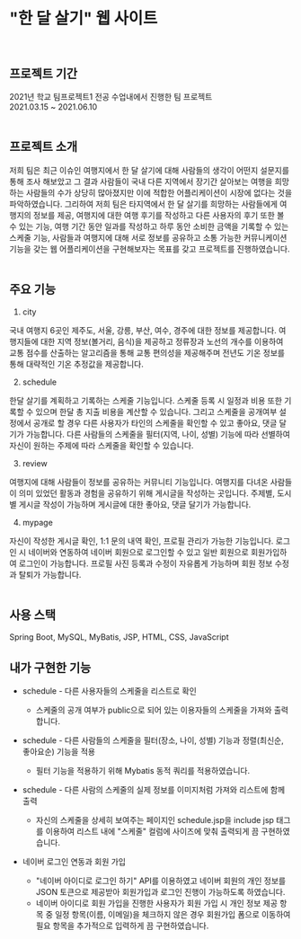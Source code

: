 # "한 달 살기" 웹 사이트 <br><br>


## 프로젝트 기간
2021년 학교 팀프로젝트1 전공 수업내에서 진행한 팀 프로젝트 <br>
2021.03.15 ~ 2021.06.10 <br><br>


## 프로젝트 소개
 저희 팀은 최근 이슈인 여행지에서 한 달 살기에 대해 사람들의 생각이 어떤지 설문지를 통해 조사 해보았고 그 결과 사람들이 국내 다른 지역에서 장기간 살아보는 여행을 희망하는 사람들의 수가 상당히 많아졌지만 이에 적합한 어플리케이션이 시장에 없다는 것을 파악하였습니다. 그리하여 저희 팀은 타지역에서 한 달 살기를 희망하는 사람들에게 여행지의 정보를 제공, 여행지에 대한 여행 후기를 작성하고 다른 사용자의 후기 또한 볼 수 있는 기능, 여행 기간 동안 일과를 작성하고 하루 동안 소비한 금액을 기록할 수 있는 스케줄 기능, 사람들과 여행지에 대해 서로 정보를 공유하고 소통 가능한 커뮤니케이션 기능을 갖는 웹 어플리케이션을 구현해보자는 목표를 갖고 프로젝트를 진행하였습니다. <br><br>


## 주요 기능
1. city

국내 여행지 6곳인 제주도, 서울, 강릉, 부산, 여수, 경주에 대한 정보를 제공합니다. 여행지들에 대한 지역 정보(볼거리, 음식)을 제공하고 정류장과 노선의 개수를 이용하여 교통 점수를 산출하는 알고리즘을 통해 교통 편의성을 제공해주며 전년도 기온 정보를 통해 대략적인 기온 추정값을 제공합니다.
  
2. schedule

한달 살기를 계획하고 기록하는 스케줄 기능입니다. 스케줄 등록 시 일정과 비용 또한 기록할 수 있으며 한달 총 지출 비용을 계산할 수 있습니다. 그리고 스케줄을 공개여부 설정에서 공개로 할 경우 다른 사용자가 타인의 스케줄을 확인할 수 있고 좋아요, 댓글 달기가 가능합니다. 다른 사람들의 스케줄을 필터(지역, 나이, 성별) 기능에 따라 선별하여 자신이 원하는 주제에 따라 스케줄을 확인할 수 있습니다.
 
3. review

여행지에 대해 사람들이 정보를 공유하는 커뮤니티 기능입니다. 여행지를 다녀온 사람들이 의미 있었던 활동과 경험을 공유하기 위해 게시글을 작성하는 곳입니다. 주제별, 도시별 게시글 작성이 가능하며 게시글에 대한 좋아요, 댓글 달기가 가능합니다.

4. mypage

자신이 작성한 게시글 확인, 1:1 문의 내역 확인, 프로필 관리가 가능한 기능입니다. 로그인 시 네이버와 연동하여 네이버 회원으로 로그인할 수 있고 일반 회원으로 회원가입하여 로그인이 가능합니다. 프로필 사진 등록과 수정이 자유롭게 가능하며 회원 정보 수정과 탈퇴가 가능합니다. <br><br>
 
## 사용 스택
Spring Boot, MySQL, MyBatis, JSP, HTML, CSS, JavaScript

## 내가 구현한 기능 
* schedule - 다른 사용자들의 스케줄을 리스트로 확인
    - 스케줄의 공개 여부가 public으로 되어 있는 이용자들의 스케줄을 가져와 출력합니다.
 
* schedule - 다른 사람들의 스케줄을 필터(장소, 나이, 성별) 기능과 정렬(최신순, 좋아요순) 기능을 적용
    - 필터 기능을 적용하기 위해 Mybatis 동적 쿼리를 적용하였습니다.

* schedule - 다른 사람의 스케줄의 실제 정보를 이미지처럼 가져와 리스트에 함께 출력
    - 자신의 스케줄을 상세히 보여주는 페이지인 schedule.jsp을 include jsp 태그를 이용하여 리스트 내에 "스케줄" 컬럼에 사이즈에 맞춰 출력되게 끔 구현하였습니다.

* 네이버 로그인 연동과 회원 가입
  - "네이버 아이디로 로그인 하기" API를 이용하였고 네이버 회원의 개인 정보를 JSON 토큰으로 제공받아 회원가입과 로그인 진행이 가능하도록 하였습니다.
  - 네이버 아이디로 회원 가입을 진행한 사용자가 회원 가입 시 개인 정보 제공 항목 중 일정 항목(이름, 이메일)을 체크하지 않은 경우 회원가입 폼으로 이동하여 필요 항목을 추가적으로 입력하게 끔 구현하였습니다.
